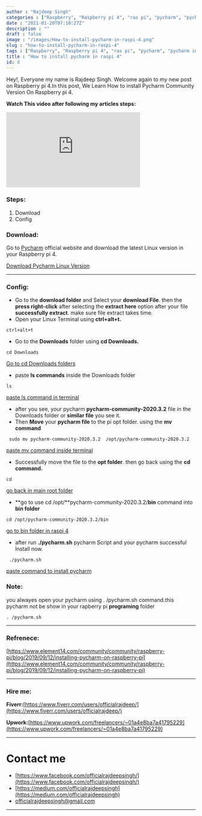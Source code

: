```yaml
---
author : "Rajdeep Singh"
categories : ["Raspberry", "Raspberry pi 4", "ras pi", "pycharm", "pycharm in raspi", "install pycharm"]
date : "2021-01-20T07:10:27Z"
description : ""
draft : false
image : "/images/How-to-install-pycharm-in-raspi-4.png"
slug : "how-to-install-pycharm-in-raspi-4"
tags : ["Raspberry", "Raspberry pi 4", "ras pi", "pycharm", "pycharm in raspi", "install pycharm"]
title : "How to install pycharm in raspi 4"
id: 8
---
```



Hey!, Everyone my name is Rajdeep Singh. Welcome again to my new post on Raspberry pi 4.In this post, We Learn How to install Pycharm Community Version On Raspberry pi 4.

**Watch This video after following my articles steps:**

<iframe width="356" height="200" src="https://www.youtube.com/embed/jAjwzkEDrgI?feature=oembed" frameborder="0" allow="accelerometer; autoplay; clipboard-write; encrypted-media; gyroscope; picture-in-picture" allowfullscreen></iframe>

### Steps:

1. Download
2. Config

### Download:

Go to [Pycharm](https://www.jetbrains.com/pycharm/download/#section=linux) official website and download the latest Linux version in your Raspberry pi 4.

[Download Pycharm Linux Version](images/2021/01/download-pycharm.png) 

---

### Config:

* Go to the **download folder** and Select your **download File**. then the **press right-click** after selecting the **extract here** option after your file **successfully extract**. make sure file extract takes time.
* Open your Linux Terminal using **ctrl+alt+t.**

```command
ctrl+alt+t
```

* Go to the **Downloads** folder using **cd Downloads.**

```commands
cd Downloads
```

[Go to cd Downloads folders](images/pycharm1.png)

* paste **ls commands** inside the Downloads folder

```command
ls
```

[paste ls command in terminal](images/pycharm-2.png)

* after you see, your pycharm **pycharm-community-2020.3.2** file in the Downloads folder or **similar file** you see it.
* Then **Move** your **pycharm file** to the pi opt folder. using the **mv command**

```
 sudo mv pycharm-community-2020.3.2  /opt/pycharm-community-2020.3.2
```

[paste mv command inside terminal](images/pycharm-3.png)

* Successfully move the file to the **opt folder**. then go back using the **cd command.**

```
cd
```

[go back in main root folder](images/pycharm-4.png) 

* **go to use cd /opt/**pycharm-community-2020.3.2/**bin** command into **bin folder**

```command
cd /opt/pycharm-community-2020.3.2/bin
```

[go to bin folder in raspi 4](images/pycharm-5.png) 

* after run **./pycharm.sh** pycharm Script and your pycharm successful Install now.

```command
 ./pycharm.sh
```

[paste command to install pycharm](images/pycharm-6.png) 



### Note:

you alwayes open your pycharm using . /pycharm.sh command.this pycharm not be show in your rapberry pi **programing** folder

```command
. /pycharm.sh
```

---

### Refrenece:

[https://www.element14.com/community/community/raspberry-pi/blog/2019/09/12/installing-pycharm-on-raspberry-pi](https://www.element14.com/community/community/raspberry-pi/blog/2019/09/12/installing-pycharm-on-raspberry-pi)

---

### Hire me:

**Fiverr:**[https://www.fiverr.com/users/officialrajdeep/](https://www.fiverr.com/users/officialrajdeep/)

**Upwork:**[https://www.upwork.com/freelancers/~01a4e8ba7a41795229](https://www.upwork.com/freelancers/~01a4e8ba7a41795229)

---

# Contact me

* [https://www.facebook.com/officialrajdeepsingh/](https://www.facebook.com/officialrajdeepsingh/)
* [https://medium.com/officialrajdeepsingh](https://medium.com/officialrajdeepsingh)
* [officialrajdeepsingh@gmail.com](mailto:officialrajdeepsingh@gmail.com)


---



